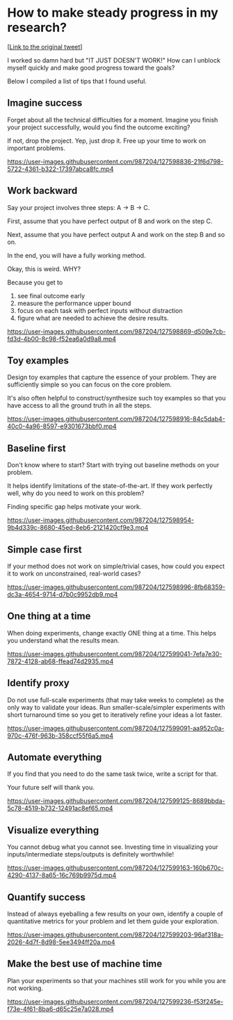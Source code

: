# How to make steady progress in my research?

[[Link to the original tweet](https://twitter.com/jbhuang0604/status/1419880122006519809)]

I worked so damn hard but "IT JUST DOESN'T WORK!" 
How can I unblock myself quickly and make good progress toward the goals? 

Below I compiled a list of tips that I found useful. 


## Imagine success

Forget about all the technical difficulties for a moment. Imagine you finish your project successfully, would you find the outcome exciting? 

If not, drop the project. Yep, just drop it. Free up your time to work on important problems.

https://user-images.githubusercontent.com/987204/127598836-21f6d798-5722-4361-b322-17397abca8fc.mp4


## Work backward

Say your project involves three steps: A -> B -> C.

First, assume that you have perfect output of B and work on the step C. 

Next, assume that you have perfect output A and work on the step B and so on.

In the end, you will have a fully working method.

Okay, this is weird. WHY?

Because you get to
1) see final outcome early
2) measure the performance upper bound
3) focus on each task with perfect inputs without distraction
4) figure what are needed to achieve the desire results.

https://user-images.githubusercontent.com/987204/127598869-d509e7cb-fd3d-4b00-8c98-f52ea6a0d9a8.mp4

## Toy examples

Design toy examples that capture the essence of your problem. They are sufficiently simple so you can focus on the core problem.

It's also often helpful to construct/synthesize such toy examples so that you have access to all the ground truth in all the steps.

https://user-images.githubusercontent.com/987204/127598916-84c5dab4-40c0-4a96-8597-e9301673bbf0.mp4

## Baseline first

Don't know where to start? Start with trying out baseline methods on your problem.

It helps identify limitations of the state-of-the-art. If they work perfectly well, why do you need to work on this problem? 

Finding specific gap helps motivate your work.

https://user-images.githubusercontent.com/987204/127598954-9b4d339c-8680-45ed-8eb6-2121420cf9e3.mp4

## Simple case first

If your method does not work on simple/trivial cases, how could you expect it to work on unconstrained, real-world cases?

https://user-images.githubusercontent.com/987204/127598996-8fb68359-dc3a-4654-9714-d7b0c9952db9.mp4

## One thing at a time

When doing experiments, change exactly ONE thing at a time. This helps you understand what the results mean.

https://user-images.githubusercontent.com/987204/127599041-7efa7e30-7872-4128-ab68-ffead74d2935.mp4

## Identify proxy

Do not use full-scale experiments (that may take weeks to complete) as the only way to validate your ideas. Run smaller-scale/simpler experiments with short turnaround time so you get to iteratively refine your ideas a lot faster.

https://user-images.githubusercontent.com/987204/127599091-aa952c0a-970c-476f-963b-358ccf55f6a5.mp4

## Automate everything

If you find that you need to do the same task twice, write a script for that.

Your future self will thank you.

https://user-images.githubusercontent.com/987204/127599125-8689bbda-5c78-4519-b732-12491ac8ef65.mp4


## Visualize everything

You cannot debug what you cannot see. Investing time in visualizing your inputs/intermediate steps/outputs is definitely worthwhile!

https://user-images.githubusercontent.com/987204/127599163-160b670c-4290-4137-8a65-16c769b9975d.mp4


## Quantify success

Instead of always eyeballing a few results on your own, identify a couple of quantitative metrics for your problem and let them guide your exploration.

https://user-images.githubusercontent.com/987204/127599203-96af318a-2026-4d7f-8d98-5ee3494ff20a.mp4

## Make the best use of machine time

Plan your experiments so that your machines still work for you while you are not working.

https://user-images.githubusercontent.com/987204/127599236-f53f245e-f73e-4f61-8ba6-d65c25e7a028.mp4

